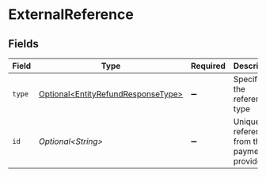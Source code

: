 # ExternalReference


## Fields

| Field                                                                                      | Type                                                                                       | Required                                                                                   | Description                                                                                | Example                                                                                    |
| ------------------------------------------------------------------------------------------ | ------------------------------------------------------------------------------------------ | ------------------------------------------------------------------------------------------ | ------------------------------------------------------------------------------------------ | ------------------------------------------------------------------------------------------ |
| `type`                                                                                     | [Optional\<EntityRefundResponseType>](../../models/components/EntityRefundResponseType.md) | :heavy_minus_sign:                                                                         | Specifies the reference type                                                               | acquirer-reference                                                                         |
| `id`                                                                                       | *Optional\<String>*                                                                        | :heavy_minus_sign:                                                                         | Unique reference from the payment provider                                                 | 123456789012345                                                                            |